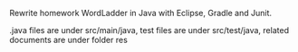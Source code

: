 Rewrite homework WordLadder in Java with Eclipse, Gradle and Junit.

.java files are under src/main/java, test files are under src/test/java, related documents are under folder res
